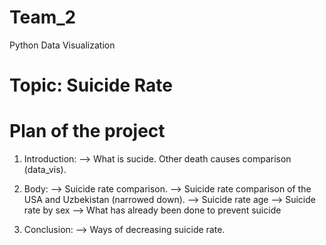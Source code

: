 # Team_2
Python Data Visualization

# Topic: Suicide Rate

# Plan of the project

1. Introduction:
  --> What is sucide. Other death causes comparison (data_vis).

2. Body:
  --> Suicide rate comparison.
  --> Suicide rate comparison of the USA and Uzbekistan (narrowed down).
  --> Suicide rate age
  --> Suicide rate by sex
  --> What has already been done to prevent suicide 


3. Conclusion:
   --> Ways of decreasing suicide rate.
